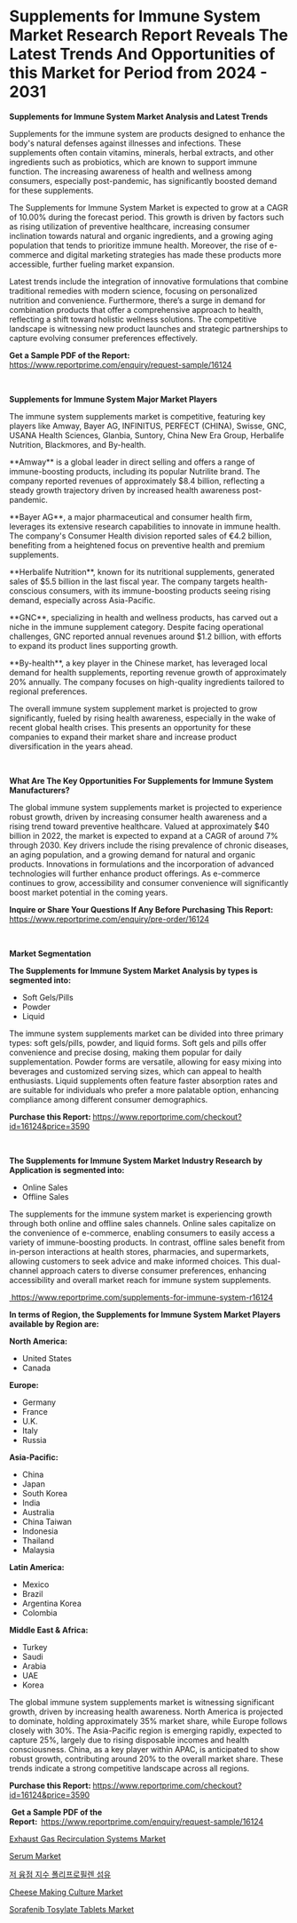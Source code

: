 <p><h1>Supplements for Immune System Market Research Report Reveals The Latest Trends And Opportunities of this Market for Period from 2024 - 2031</h1></p><p><strong>Supplements for Immune System Market Analysis and Latest Trends</strong></p>
<p><p>Supplements for the immune system are products designed to enhance the body's natural defenses against illnesses and infections. These supplements often contain vitamins, minerals, herbal extracts, and other ingredients such as probiotics, which are known to support immune function. The increasing awareness of health and wellness among consumers, especially post-pandemic, has significantly boosted demand for these supplements.</p><p>The Supplements for Immune System Market is expected to grow at a CAGR of 10.00% during the forecast period. This growth is driven by factors such as rising utilization of preventive healthcare, increasing consumer inclination towards natural and organic ingredients, and a growing aging population that tends to prioritize immune health. Moreover, the rise of e-commerce and digital marketing strategies has made these products more accessible, further fueling market expansion. </p><p>Latest trends include the integration of innovative formulations that combine traditional remedies with modern science, focusing on personalized nutrition and convenience. Furthermore, there’s a surge in demand for combination products that offer a comprehensive approach to health, reflecting a shift toward holistic wellness solutions. The competitive landscape is witnessing new product launches and strategic partnerships to capture evolving consumer preferences effectively.</p></p>
<p><strong>Get a Sample PDF of the Report:&nbsp;</strong> <a href="https://www.reportprime.com/enquiry/request-sample/16124">https://www.reportprime.com/enquiry/request-sample/16124</a></p>
<p>&nbsp;</p>
<p><strong>Supplements for Immune System Major Market Players</strong></p>
<p><p>The immune system supplements market is competitive, featuring key players like Amway, Bayer AG, INFINITUS, PERFECT (CHINA), Swisse, GNC, USANA Health Sciences, Glanbia, Suntory, China New Era Group, Herbalife Nutrition, Blackmores, and By-health. </p><p>**Amway** is a global leader in direct selling and offers a range of immune-boosting products, including its popular Nutrilite brand. The company reported revenues of approximately $8.4 billion, reflecting a steady growth trajectory driven by increased health awareness post-pandemic.</p><p>**Bayer AG**, a major pharmaceutical and consumer health firm, leverages its extensive research capabilities to innovate in immune health. The company's Consumer Health division reported sales of €4.2 billion, benefiting from a heightened focus on preventive health and premium supplements.</p><p>**Herbalife Nutrition**, known for its nutritional supplements, generated sales of $5.5 billion in the last fiscal year. The company targets health-conscious consumers, with its immune-boosting products seeing rising demand, especially across Asia-Pacific.</p><p>**GNC**, specializing in health and wellness products, has carved out a niche in the immune supplement category. Despite facing operational challenges, GNC reported annual revenues around $1.2 billion, with efforts to expand its product lines supporting growth.</p><p>**By-health**, a key player in the Chinese market, has leveraged local demand for health supplements, reporting revenue growth of approximately 20% annually. The company focuses on high-quality ingredients tailored to regional preferences.</p><p>The overall immune system supplement market is projected to grow significantly, fueled by rising health awareness, especially in the wake of recent global health crises. This presents an opportunity for these companies to expand their market share and increase product diversification in the years ahead.</p></p>
<p>&nbsp;</p>
<p><strong>What Are The Key Opportunities For Supplements for Immune System Manufacturers?</strong></p>
<p><p>The global immune system supplements market is projected to experience robust growth, driven by increasing consumer health awareness and a rising trend toward preventive healthcare. Valued at approximately $40 billion in 2022, the market is expected to expand at a CAGR of around 7% through 2030. Key drivers include the rising prevalence of chronic diseases, an aging population, and a growing demand for natural and organic products. Innovations in formulations and the incorporation of advanced technologies will further enhance product offerings. As e-commerce continues to grow, accessibility and consumer convenience will significantly boost market potential in the coming years.</p></p>
<p><strong>Inquire or Share Your Questions If Any Before Purchasing This Report:</strong> <a href="https://www.reportprime.com/enquiry/pre-order/16124">https://www.reportprime.com/enquiry/pre-order/16124</a></p>
<p>&nbsp;</p>
<p><strong>Market Segmentation</strong></p>
<p><strong>The Supplements for Immune System Market Analysis by types is segmented into:</strong></p>
<p><ul><li>Soft Gels/Pills</li><li>Powder</li><li>Liquid</li></ul></p>
<p><p>The immune system supplements market can be divided into three primary types: soft gels/pills, powder, and liquid forms. Soft gels and pills offer convenience and precise dosing, making them popular for daily supplementation. Powder forms are versatile, allowing for easy mixing into beverages and customized serving sizes, which can appeal to health enthusiasts. Liquid supplements often feature faster absorption rates and are suitable for individuals who prefer a more palatable option, enhancing compliance among different consumer demographics.</p></p>
<p><strong>Purchase this Report:&nbsp;</strong><a href="https://www.reportprime.com/checkout?id=16124&price=3590">https://www.reportprime.com/checkout?id=16124&price=3590</a></p>
<p>&nbsp;</p>
<p><strong>The Supplements for Immune System Market Industry Research by Application is segmented into:</strong></p>
<p><ul><li>Online Sales</li><li>Offline Sales</li></ul></p>
<p><p>The supplements for the immune system market is experiencing growth through both online and offline sales channels. Online sales capitalize on the convenience of e-commerce, enabling consumers to easily access a variety of immune-boosting products. In contrast, offline sales benefit from in-person interactions at health stores, pharmacies, and supermarkets, allowing customers to seek advice and make informed choices. This dual-channel approach caters to diverse consumer preferences, enhancing accessibility and overall market reach for immune system supplements.</p></p>
<p><a href="https://www.reportprime.com/supplements-for-immune-system-r16124">&nbsp;https://www.reportprime.com/supplements-for-immune-system-r16124</a></p>
<p><strong>In terms of Region, the Supplements for Immune System Market Players available by Region are:</strong></p>
<p>
    <p> <strong> North America: </strong>
        <ul>
            <li>United States</li>
            <li>Canada</li>
        </ul>
        </p> 
    <p> <strong> Europe: </strong>
        <ul>
            <li>Germany</li>
            <li>France</li>
            <li>U.K.</li>
            <li>Italy</li>
            <li>Russia</li>
        </ul>
        </p> 
    <p> <strong> Asia-Pacific: </strong>
        <ul>
            <li>China</li>
            <li>Japan</li>
            <li>South Korea</li>
            <li>India</li>
            <li>Australia</li>
            <li>China Taiwan</li>
            <li>Indonesia</li>
            <li>Thailand</li>
            <li>Malaysia</li>
        </ul>
        </p> 
    <p> <strong> Latin America: </strong>
        <ul>
            <li>Mexico</li>
            <li>Brazil</li>
            <li>Argentina Korea</li>
            <li>Colombia</li>
        </ul>
        </p> 
    <p> <strong> Middle East & Africa: </strong>
        <ul>
            <li>Turkey</li>
            <li>Saudi</li>
            <li>Arabia</li>
            <li>UAE</li>
            <li>Korea</li>
        </ul>
    </p>
    </p>
<p><p>The global immune system supplements market is witnessing significant growth, driven by increasing health awareness. North America is projected to dominate, holding approximately 35% market share, while Europe follows closely with 30%. The Asia-Pacific region is emerging rapidly, expected to capture 25%, largely due to rising disposable incomes and health consciousness. China, as a key player within APAC, is anticipated to show robust growth, contributing around 20% to the overall market share. These trends indicate a strong competitive landscape across all regions.</p></p>
<p><strong>Purchase this Report: </strong><a href="https://www.reportprime.com/checkout?id=16124&price=3590">https://www.reportprime.com/checkout?id=16124&price=3590</a></p>
<p>&nbsp;<strong>Get a Sample PDF of the Report:&nbsp;&nbsp;</strong><a href="https://www.reportprime.com/enquiry/request-sample/16124">https://www.reportprime.com/enquiry/request-sample/16124</a></p>
<p><strong></strong></p>
<p><p><a href="https://issuu.com/reportprime-2/docs/exhaust-gas-recirculation-systems-m_20fd89947ca118">Exhaust Gas Recirculation Systems Market</a></p><p><a href="https://www.linkedin.com/pulse/emerging-trends-serum-market-global-outlook-future-prospects-jrfze?trackingId=3BEJ1eYpS06FcdsGlGWr7Q%3D%3D">Serum Market</a></p><p><a href="https://medium.com/@stephpinkney/%EC%84%B8%EA%B3%84-low-melting-index-polypropylene-fiber-market-%EC%9D%80-2024%EC%97%90%EC%84%9C-2031%EB%A1%9C-%EC%97%B0%ED%8F%89%EA%B7%A0-%EC%A6%9D%EA%B0%80%EC%9C%A8%EC%9D%84-%EB%B3%B4%EC%9D%BC-%EA%B2%83%EC%9C%BC%EB%A1%9C-%EC%98%88%EC%83%81%EB%90%A9%EB%8B%88%EB%8B%A4-4e533f5aabca">저 융점 지수 폴리프로필렌 섬유</a></p><p><a href="https://medium.com/@aronosmani150/cheese-making-culture-market-size-share-analysis-growth-trends-forecasts-2024-2031-f6498ae687d1">Cheese Making Culture Market</a></p><p><a href="https://github.com/AlisaRowe24/Market-Research-Report-List-1/blob/main/sorafenib-tosylate-tablets-market.md">Sorafenib Tosylate Tablets Market</a></p></p>